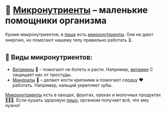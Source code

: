 # 🍊 [Микронутриенты](micronutients.md) – маленькие помощники организма

Кроме макронутриентов, в [пище](food.md) есть [микронутриенты](micronutients.md).
Они не дают энергию, но помогают нашему телу правильно работать ⏳.

## 🔹 Виды микронутриентов:
- [Витамины](vitamins.md) 🍋 – помогают не болеть и расти. Например, [витамин](vitamins.md) C защищает нас от простуды.
- [Минералы](minerals.md) 🦴 – делают кости крепкими и помогают сердцу ❤️ работать. Например, кальций укрепляет зубы.

[Микронутриенты](micronutients.md) есть в овощах, фруктах, орехах и молочных продуктах 🥦🍎🥛.
Если кушать здоровую [пищу](food.md), организм получает всё, что ему нужно!
